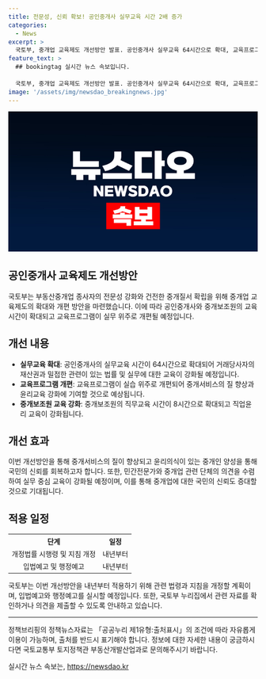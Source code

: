 ```yaml
---
title: 전문성, 신뢰 확보! 공인중개사 실무교육 시간 2배 증가
categories:
  - News
excerpt: >
  국토부, 중개업 교육제도 개선방안 발표. 공인중개사 실무교육 64시간으로 확대, 교육프로그램 실습 위주 개편. 중개보조원 직무교육 8시간 확대, 직업윤리 교육 강화. 공인중개사, 중개보조원의 역량 향상으로 중개서비스 품질 높이고, 국민 신뢰 회복을 목표. 기존 교육제도를 개선하기 위해 관련 이해관계자들의 의견 수렴, 정책심의위원회 심의 거쳐. 내년부터 적용 예정이며, 관련 입법예고와 행정예고 진행할 예정. (출처: 정책브리핑)
feature_text: >
  ## bookingtag 실시간 뉴스 속보입니다.

  국토부, 중개업 교육제도 개선방안 발표. 공인중개사 실무교육 64시간으로 확대, 교육프로그램 실습 위주 개편. 중개보조원 직무교육 8시간 확대, 직업윤리 교육 강화. 공인중개사, 중개보조원의 역량 향상으로 중개서비스 품질 높이고, 국민 신뢰 회복을 목표. 기존 교육제도를 개선하기 위해 관련 이해관계자들의 의견 수렴, 정책심의위원회 심의 거쳐. 내년부터 적용 예정이며, 관련 입법예고와 행정예고 진행할 예정. (출처: 정책브리핑)
image: '/assets/img/newsdao_breakingnews.jpg'
---
```


<p><img src="/assets/img/newsdao_breakingnews.jpg" alt="bookingtag 속보" /></p>

<h2>공인중개사 교육제도 개선방안</h2>

<p data-ke-size="size16">국토부는 부동산중개업 종사자의 전문성 강화와 건전한 중개질서 확립을 위해 중개업 교육제도의 확대와 개편 방안을 마련했습니다. 이에 따라 공인중개사와 중개보조원의 교육시간이 확대되고 교육프로그램이 실무 위주로 개편될 예정입니다.</p>

<h2 data-ke-size="size26">개선 내용</h2>

<ul>
  <li><b>실무교육 확대</b>: 공인중개사의 실무교육 시간이 64시간으로 확대되어 거래당사자의 재산권과 밀접한 관련이 있는 법률 및 실무에 대한 교육이 강화될 예정입니다.</li>
  <li><b>교육프로그램 개편</b>: 교육프로그램이 실습 위주로 개편되어 중개서비스의 질 향상과 윤리교육 강화에 기여할 것으로 예상됩니다.</li>
  <li><b>중개보조원 교육 강화</b>: 중개보조원의 직무교육 시간이 8시간으로 확대되고 직업윤리 교육이 강화됩니다.</li>
</ul>

<h2 data-ke-size="size26">개선 효과</h2>

<p data-ke-size="size16">이번 개선방안을 통해 중개서비스의 질이 향상되고 윤리의식이 있는 중개인 양성을 통해 국민의 신뢰를 회복하고자 합니다. 또한, 민간전문가와 중개업 관련 단체의 의견을 수렴하여 실무 중심 교육이 강화될 예정이며, 이를 통해 중개업에 대한 국민의 신뢰도 증대할 것으로 기대됩니다.</p>

<h2 data-ke-size="size26">적용 일정</h2>

<table>
  <tr>
    <th style="text-align: center;">단계</th>
    <th style="text-align: center;">일정</th>
  </tr>
  <tr>
    <td style="text-align: center;">개정법률 시행령 및 지침 개정</td>
    <td style="text-align: center;">내년부터</td>
  </tr>
  <tr>
    <td style="text-align: center;">입법예고 및 행정예고</td>
    <td style="text-align: center;">내년부터</td>
  </tr>
</table>

<p data-ke-size="size16">국토부는 이번 개선방안을 내년부터 적용하기 위해 관련 법령과 지침을 개정할 계획이며, 입법예고와 행정예고를 실시할 예정입니다. 또한, 국토부 누리집에서 관련 자료를 확인하거나 의견을 제출할 수 있도록 안내하고 있습니다.</p>

<hr>

<p data-ke-size="size16">정책브리핑의 정책뉴스자료는 「공공누리 제1유형:출처표시」의 조건에 따라 자유롭게 이용이 가능하며, 출처를 반드시 표기해야 합니다. 정보에 대한 자세한 내용이 궁금하시다면 국토교통부 토지정책관 부동산개발산업과로 문의해주시기 바랍니다.</p>
실시간 뉴스 속보는, <a href="https://newsdao.kr" rel="dofollow">https://newsdao.kr</a>


